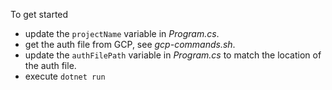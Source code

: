 To get started
- update the `projectName` variable in _Program.cs_.
- get the auth file from GCP, see _gcp-commands.sh_.
- update the `authFilePath` variable in _Program.cs_ to match the location of the auth file.
- execute `dotnet run`
